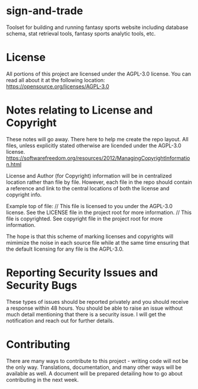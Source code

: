 # sign-and-trade
Toolset for building and running fantasy sports website including database schema, stat retrieval tools, fantasy sports analytic tools, etc.

# License
All portions of this project are licensed under the AGPL-3.0 license. You can read all about it at the following location: https://opensource.org/licenses/AGPL-3.0

# Notes relating to License and Copyright
These notes will go away. There here to help me create the repo layout.
All files, unless explicitly stated otherwise are licended under the AGPL-3.0 license. https://softwarefreedom.org/resources/2012/ManagingCopyrightInformation.html

License and Author (for Copyright) information will be in centralized location rather than file by file. However, each file in the repo should contain a reference and link to the central locations of both the license and copyright info.

Example top of file:
// This file is licensed to you under the AGPL-3.0 license. See the LICENSE file in the project root for more information.
// This file is copyrighted. See copyright file in the project root for more information.

The hope is that this scheme of marking licenses and copyrights will mimimize the noise in each source file while at the same time ensuring that the default licensing for any file is the AGPL-3.0.

# Reporting Security Issues and Security Bugs
These types of issues should be reported privately and you should receive a response within 48 hours. You should be able to raise an issue without much detail mentioning that there is a security issue. I will get the notification and reach out for further details.

# Contributing
There are many ways to contribute to this project - writing code will not be the only way. Translations, documentation, and many other ways will be available as well. A document will be prepared detailing how to go about contributing in the next week.
